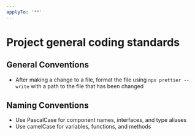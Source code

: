 ```yaml
---
applyTo: '**'
---
```


# Project general coding standards

## General Conventions

- After making a change to a file, format the file using `npx prettier
--write` with a path to the file that has been changed

## Naming Conventions

- Use PascalCase for component names, interfaces, and type aliases
- Use camelCase for variables, functions, and methods
